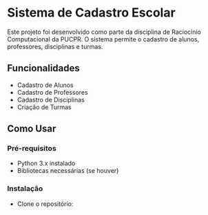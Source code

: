 # Sistema de Cadastro Escolar

Este projeto foi desenvolvido como parte da disciplina de Raciocínio Computacional da PUCPR. O sistema permite o cadastro de alunos, professores, disciplinas e turmas.

## Funcionalidades

- Cadastro de Alunos
- Cadastro de Professores
- Cadastro de Disciplinas
- Criação de Turmas

## Como Usar

### Pré-requisitos

- Python 3.x instalado
- Bibliotecas necessárias (se houver)

### Instalação

- Clone o repositório:

